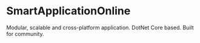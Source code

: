 # SmartApplicationOnline
Modular, scalable and cross-platform application. DotNet Core based. Built for community.
